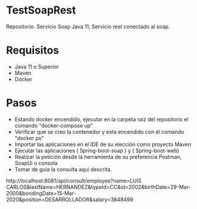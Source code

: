 # TestSoapRest
Repositorio. Servicio Soap Java 11, Servicio rest conectado al soap.

# Requisitos

* Java 11 o Superior
* Maven
* Docker

# Pasos

* Estando docker encendido, ejecutar en la carpeta raiz del repositorio el comando "docker-compose up"
* Verificar que se creo la contenedor y esta encendido con el comando "docker ps"
* Importar las aplicaciones en el IDE de su elección como proyecto Maven
* Ejecutar las aplicaciones ( Spring-boot-soap )  y ( Spring-boot-web)
* Realizar la petición desde la herramienta de su preferencia Postman, SoapUi o consola
* Tomar de guia la consulta aqui descrita.

http://localhost:8081/api/consult/employee?name=LUIS CARLOS&lastName=HERNANDEZ&typeId=CC&id=2002&birthDate=29-Mar-2000&bondingDate=15-Mar-2020&position=DESARROLLADOR&salary=3848499

